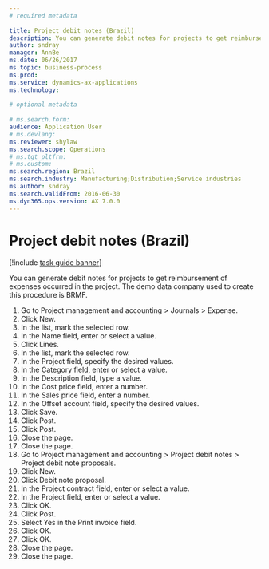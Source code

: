 ```yaml
--- 
# required metadata 
 
title: Project debit notes (Brazil)
description: You can generate debit notes for projects to get reimbursement of expenses occurred in the project. 
author: sndray
manager: AnnBe 
ms.date: 06/26/2017
ms.topic: business-process 
ms.prod:  
ms.service: dynamics-ax-applications 
ms.technology:  
 
# optional metadata 
 
# ms.search.form:   
audience: Application User 
# ms.devlang:  
ms.reviewer: shylaw
ms.search.scope: Operations 
# ms.tgt_pltfrm:  
# ms.custom:  
ms.search.region: Brazil
ms.search.industry: Manufacturing;Distribution;Service industries
ms.author: sndray
ms.search.validFrom: 2016-06-30 
ms.dyn365.ops.version: AX 7.0.0 
---
```

# Project debit notes (Brazil)

[!include [task guide banner](../../includes/task-guide-banner.md)]

You can generate debit notes for projects to get reimbursement of expenses occurred in the project. The demo data company used to create this procedure is BRMF.

1. Go to Project management and accounting > Journals > Expense.
2. Click New.
3. In the list, mark the selected row.
4. In the Name field, enter or select a value.
5. Click Lines.
6. In the list, mark the selected row.
7. In the Project field, specify the desired values.
8. In the Category field, enter or select a value.
9. In the Description field, type a value.
10. In the Cost price field, enter a number.
11. In the Sales price field, enter a number.
12. In the Offset account field, specify the desired values.
13. Click Save.
14. Click Post.
15. Click Post.
16. Close the page.
17. Close the page.
18. Go to Project management and accounting > Project debit notes > Project debit note proposals.
19. Click New.
20. Click Debit note proposal.
21. In the Project contract field, enter or select a value.
22. In the Project field, enter or select a value.
23. Click OK.
24. Click Post.
25. Select Yes in the Print invoice field.
26. Click OK.
27. Click OK.
28. Close the page.
29. Close the page.

